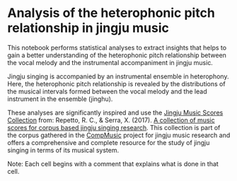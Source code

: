 # Analysis of the heterophonic pitch relationship in jingju music

This notebook performs statistical analyses to extract insights that helps to gain a better understanding of the heterophonic pitch relationship between the vocal melody and the instrumental accompaniment in jingju music. 

Jingju singing is accompanied by an instrumental ensemble in heterophony. Here, the heterophonic pitch relationship is revealed by the distributions of the musical intervals formed between the vocal melody and the lead instrument in the ensemble (jinghu).

These analyses are significantly inspired and use the <a href = " https://compmusic.upf.edu/node/348 ">Jingju Music Scores Collection</a> from: Repetto, R. C., & Serra, X. (2017). <a href = " https://repositori.upf.edu/handle/10230/32603 ">A collection of music scores for corpus based jingju singing research</a>. This collection is part of the corpus gathered in the <a href = " https://compmusic.upf.edu/ ">CompMusic</a> project for jingju music research and offers a comprehensive and complete resource for the study of jingju singing in terms of its musical system.

Note: Each cell begins with a comment that explains what is done in that cell.